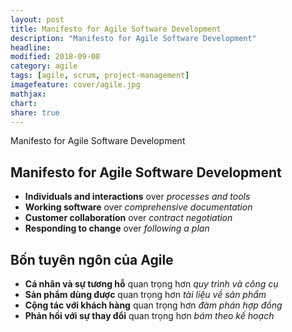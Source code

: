 ```yaml
---
layout: post
title: Manifesto for Agile Software Development
description: "Manifesto for Agile Software Development"
headline: 
modified: 2018-09-08
category: agile
tags: [agile, scrum, project-management]
imagefeature: cover/agile.jpg
mathjax:
chart:
share: true
---
```


Manifesto for Agile Software Development



## Manifesto for Agile Software Development

+ **Individuals and interactions** over *processes and tools*
+ **Working software** over *comprehensive documentation*
+ **Customer collaboration** over *contract negotiation*
+ **Responding to change** over *following a plan*

## Bốn tuyên ngôn của Agile

+ **Cá nhân và sự tương hỗ** quan trọng hơn *quy trình và công cụ*
+ **Sản phẩm dùng được** quan trọng hơn *tài liệu về sản phẩm*
+ **Cộng tác với khách hàng** quan trọng hơn *đàm phán hợp đồng*
+ **Phản hồi với sự thay đổi** quan trọng hơn *bám theo kế hoạch*
